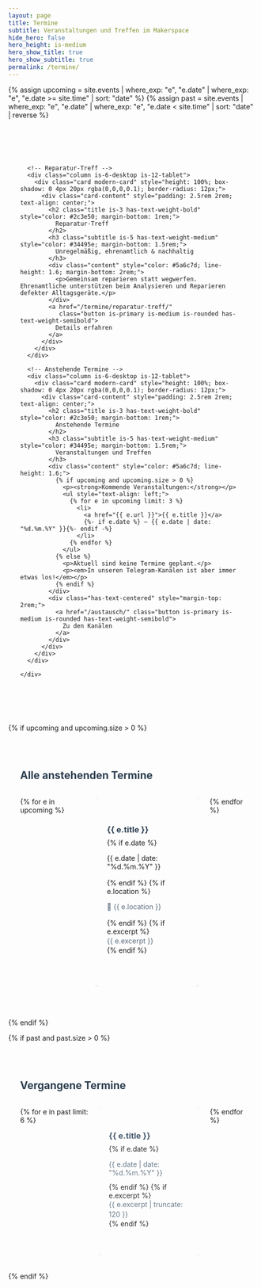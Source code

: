 ```yaml
---
layout: page
title: Termine
subtitle: Veranstaltungen und Treffen im Makerspace
hide_hero: false
hero_height: is-medium
hero_show_title: true
hero_show_subtitle: true
permalink: /termine/
---
```


{% assign upcoming = site.events | where_exp: "e", "e.date" | where_exp: "e", "e.date >= site.time" | sort: "date" %}
{% assign past = site.events | where_exp: "e", "e.date" | where_exp: "e", "e.date < site.time" | sort: "date" | reverse %}

<section class="section" style="padding: 4rem 1.5rem;">
  <div class="container">
    <div class="columns is-multiline is-centered">
      
      <!-- Reparatur-Treff -->
      <div class="column is-6-desktop is-12-tablet">
        <div class="card modern-card" style="height: 100%; box-shadow: 0 4px 20px rgba(0,0,0,0.1); border-radius: 12px;">
          <div class="card-content" style="padding: 2.5rem 2rem; text-align: center;">
            <h2 class="title is-3 has-text-weight-bold" style="color: #2c3e50; margin-bottom: 1rem;">
              Reparatur‑Treff
            </h2>
            <h3 class="subtitle is-5 has-text-weight-medium" style="color: #34495e; margin-bottom: 1.5rem;">
              Unregelmäßig, ehrenamtlich & nachhaltig
            </h3>
            <div class="content" style="color: #5a6c7d; line-height: 1.6; margin-bottom: 2rem;">
              <p>Gemeinsam reparieren statt wegwerfen. Ehrenamtliche unterstützen beim Analysieren und Reparieren defekter Alltagsgeräte.</p>
            </div>
            <a href="/termine/reparatur-treff/" 
               class="button is-primary is-medium is-rounded has-text-weight-semibold">
              Details erfahren
            </a>
          </div>
        </div>
      </div>

      <!-- Anstehende Termine -->
      <div class="column is-6-desktop is-12-tablet">
        <div class="card modern-card" style="height: 100%; box-shadow: 0 4px 20px rgba(0,0,0,0.1); border-radius: 12px;">
          <div class="card-content" style="padding: 2.5rem 2rem; text-align: center;">
            <h2 class="title is-3 has-text-weight-bold" style="color: #2c3e50; margin-bottom: 1rem;">
              Anstehende Termine
            </h2>
            <h3 class="subtitle is-5 has-text-weight-medium" style="color: #34495e; margin-bottom: 1.5rem;">
              Veranstaltungen und Treffen
            </h3>
            <div class="content" style="color: #5a6c7d; line-height: 1.6;">
              {% if upcoming and upcoming.size > 0 %}
                <p><strong>Kommende Veranstaltungen:</strong></p>
                <ul style="text-align: left;">
                  {% for e in upcoming limit: 3 %}
                    <li>
                      <a href="{{ e.url }}">{{ e.title }}</a>
                      {%- if e.date %} – {{ e.date | date: "%d.%m.%Y" }}{%- endif -%}
                    </li>
                  {% endfor %}
                </ul>
              {% else %}
                <p>Aktuell sind keine Termine geplant.</p>
                <p><em>In unseren Telegram-Kanälen ist aber immer etwas los!</em></p>
              {% endif %}
            </div>
            <div class="has-text-centered" style="margin-top: 2rem;">
              <a href="/austausch/" class="button is-primary is-medium is-rounded has-text-weight-semibold">
                Zu den Kanälen
              </a>
            </div>
          </div>
        </div>
      </div>

    </div>
  </div>
</section>

<!-- Detaillierte Termine (falls vorhanden) -->
{% if upcoming and upcoming.size > 0 %}
<section class="section" style="padding: 2rem 1.5rem 4rem;">
  <div class="container">
    <h2 class="title is-4 has-text-centered" style="color: #2c3e50; margin-bottom: 2rem;">
      Alle anstehenden Termine
    </h2>
    <div class="columns is-multiline is-centered">
      {% for e in upcoming %}
        <div class="column is-4-desktop is-6-tablet is-12-mobile">
          <div class="card modern-card" style="height: 100%; box-shadow: 0 4px 20px rgba(0,0,0,0.1); border-radius: 12px; transition: all 0.3s ease;">
            <div class="card-content" style="padding: 2rem 1.5rem; height: 100%; display: flex; flex-direction: column;">
              <div style="flex-grow: 1;">
                <h3 class="title is-5 has-text-weight-bold" style="color: #2c3e50; margin-bottom: 0.5rem;">
                  <a href="{{ e.url }}" style="color: #2c3e50; text-decoration: none;">{{ e.title }}</a>
                </h3>
                {% if e.date %}
                  <p class="subtitle is-6 has-text-weight-medium" style="color: var(--brand-blue); margin-bottom: 1rem;">
                    {{ e.date | date: "%d.%m.%Y" }}
                  </p>
                {% endif %}
                {% if e.location %}
                  <p class="is-size-7" style="color: #5a6c7d; margin-bottom: 1rem;">
                    📍 {{ e.location }}
                  </p>
                {% endif %}
                {% if e.excerpt %}
                  <div class="content is-size-7" style="color: #5a6c7d; line-height: 1.5;">
                    {{ e.excerpt }}
                  </div>
                {% endif %}
              </div>
              <div class="has-text-centered" style="margin-top: 1rem;">
                <a href="{{ e.url }}" class="button is-small is-primary is-rounded">
                  Details
                </a>
              </div>
            </div>
          </div>
        </div>
      {% endfor %}
    </div>
  </div>
</section>
{% endif %}

<!-- Vergangene Termine -->
{% if past and past.size > 0 %}
<section class="section" style="padding: 2rem 1.5rem;">
  <div class="container">
    <h2 class="title is-4 has-text-centered" style="color: #2c3e50; margin-bottom: 2rem;">
      Vergangene Termine
    </h2>
    <div class="columns is-multiline is-centered">
      {% for e in past limit: 6 %}
        <div class="column is-4-desktop is-6-tablet is-12-mobile">
          <div class="card modern-card" style="height: 100%; box-shadow: 0 4px 20px rgba(0,0,0,0.08); border-radius: 12px; transition: all 0.3s ease; opacity: 0.9;">
            <div class="card-content" style="padding: 1.5rem 1.25rem; height: 100%; display: flex; flex-direction: column;">
              <div style="flex-grow: 1;">
                <h3 class="title is-6 has-text-weight-semibold" style="color: #34495e; margin-bottom: 0.5rem;">
                  <a href="{{ e.url }}" style="color: #34495e; text-decoration: none;">{{ e.title }}</a>
                </h3>
                {% if e.date %}
                  <p class="subtitle is-7 has-text-weight-medium" style="color: #5a6c7d; margin-bottom: 0.75rem;">
                    {{ e.date | date: "%d.%m.%Y" }}
                  </p>
                {% endif %}
                {% if e.excerpt %}
                  <div class="content is-size-7" style="color: #5a6c7d; line-height: 1.4;">
                    {{ e.excerpt | truncate: 120 }}
                  </div>
                {% endif %}
              </div>
              <div class="has-text-centered" style="margin-top: 1rem;">
                <a href="{{ e.url }}" class="button is-small is-light is-rounded">
                  Ansehen
                </a>
              </div>
            </div>
          </div>
        </div>
      {% endfor %}
    </div>
  </div>
</section>
{% endif %}